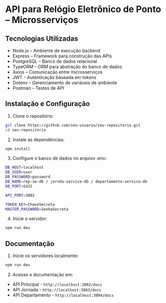 # API para Relógio Eletrônico de Ponto – Microsserviços

## Tecnologias Utilizadas
- Node.js – Ambiente de execução backend
- Express – Framework para construção das APIs
- PostgreSQL – Banco de dados relacional
- TypeORM – ORM para abstração do banco de dados
- Axios – Comunicação entre microsserviços
- JWT – Autenticação baseada em tokens
- Dotenv – Gerenciamento de variáveis de ambiente
- Postman – Testes de API

## Instalação e Configuração
1. Clone o repositório:
```bash
git clone https://github.com/seu-usuario/seu-repositorio.git
cd seu-repositorio
```

2. Instale as dependências:
```bash
npm install
```

3. Configure o banco de dados no arquivo .env:
```bash
DB_HOST=localhost
DB_USER=user
DB_PASSWORD=password
DB_NAME=rep-sw-db / jornda-service-db / departamento-service-db
DB_PORT=5432

API_PORT=3002

TOKEN_KEY=ChaveSecreta
MASTER_PASSWORD=SenhaSecreta
```

4. Inicie o servidor:
```bash
npm run dev
```

## Documentação
1. Inicie os servidores localmente:
```bash
npm run dev
```
2. Acesse a documentação em: 
- API Principal - `http://localhost:3002/docs`
- API Jornada - `http://localhost:3003/docs`
- API Departamento - `http://localhost:3004/docs`





